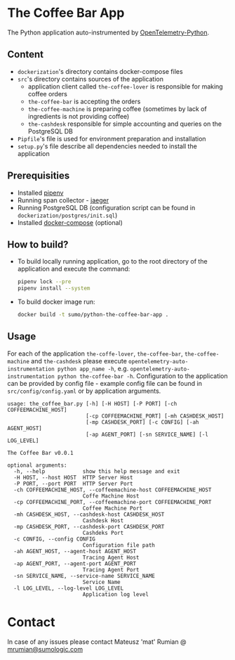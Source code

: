 # The Coffee Bar App 
The Python application auto-instrumented by [OpenTelemetry-Python].

## Content
* `dockerization`'s directory contains docker-compose files
* `src`'s directory contains sources of the application
    * application client called `the-coffee-lover` is responsible for making coffee orders
    * `the-coffee-bar` is accepting the orders
    * `the-coffee-machine` is preparing coffee (sometimes by lack of ingredients is not providing coffee)
    * `the-cashdesk` responsible for simple accounting and queries on the PostgreSQL DB
* `Pipfile`'s file is used for environment preparation and installation
* `setup.py`'s file describe all dependencies needed to install the application

## Prerequisities
* Installed [pipenv] 
* Running span collector - [jaeger]
* Running PostgreSQL DB (configuration script can be found in `dockerization/postgres/init.sql`)
* Installed [docker-compose] (optional)

## How to build?
* To build locally running application, go to the root directory of the application and execute the command:
    ```bash
    pipenv lock --pre
    pipenv install --system
    ```
* To build docker image run:
    ```bash
    docker build -t sumo/python-the-coffee-bar-app .
    ```
    
## Usage
For each of the application `the-coffe-lover`, `the-coffee-bar`, `the-coffee-machine` and `the-cashdesk` please execute `opentelemetry-auto-instrumentation python app_name -h`, e.g. `opentelemetry-auto-instrumentation python the-coffee-bar -h`. Configuration to the application can be provided by config file - example config file can be found in `src/config/config.yaml` or by application arguments.
```
usage: the_coffee_bar.py [-h] [-H HOST] [-P PORT] [-ch COFFEEMACHINE_HOST]
                         [-cp COFFEEMACHINE_PORT] [-mh CASHDESK_HOST]
                         [-mp CASHDESK_PORT] [-c CONFIG] [-ah AGENT_HOST]
                         [-ap AGENT_PORT] [-sn SERVICE_NAME] [-l LOG_LEVEL]

The Coffee Bar v0.0.1

optional arguments:
  -h, --help            show this help message and exit
  -H HOST, --host HOST  HTTP Server Host
  -P PORT, --port PORT  HTTP Server Port
  -ch COFFEEMACHINE_HOST, --coffeemachine-host COFFEEMACHINE_HOST
                        Coffe Machine Host
  -cp COFFEEMACHINE_PORT, --coffeemachine-port COFFEEMACHINE_PORT
                        Coffee Machine Port
  -mh CASHDESK_HOST, --cashdesk-host CASHDESK_HOST
                        Cashdesk Host
  -mp CASHDESK_PORT, --cashdesk-port CASHDESK_PORT
                        Cashdeks Port
  -c CONFIG, --config CONFIG
                        Configuration file path
  -ah AGENT_HOST, --agent-host AGENT_HOST
                        Tracing Agent Host
  -ap AGENT_PORT, --agent-port AGENT_PORT
                        Tracing Agent Port
  -sn SERVICE_NAME, --service-name SERVICE_NAME
                        Service Name
  -l LOG_LEVEL, --log-level LOG_LEVEL
                        Application log level

```


# Contact
In case of any issues please contact Mateusz 'mat' Rumian @ mrumian@sumologic.com


[//]: # (These are reference links used in the body of this note and get stripped out when the markdown processor does its job. There is no need to format nicely because it shouldn't be seen. Thanks SO - http://stackoverflow.com/questions/4823468/store-comments-in-markdown-syntax)

   [pipenv]: <https://pypi.org/project/pipenv/>
   [jaeger]: <https://www.jaegertracing.io/docs/1.18/getting-started/#all-in-one>
   [docker-compose]: <https://docs.docker.com/compose/install/>
   [OpenTelemetry-Python]: <https://opentelemetry-python.readthedocs.io/en/stable/examples/auto-instrumentation/README.html>
